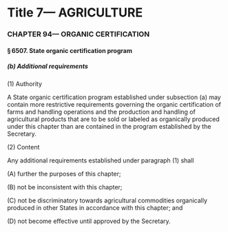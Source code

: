 
# Title 7— AGRICULTURE
### CHAPTER 94— ORGANIC CERTIFICATION
#### § 6507. State organic certification program
##### (b) Additional requirements

(1) Authority

A State organic certification program established under subsection (a) may contain more restrictive requirements governing the organic certification of farms and handling operations and the production and handling of agricultural products that are to be sold or labeled as organically produced under this chapter than are contained in the program established by the Secretary.

(2) Content

Any additional requirements established under paragraph (1) shall

(A) further the purposes of this chapter;

(B) not be inconsistent with this chapter;

(C) not be discriminatory towards agricultural commodities organically produced in other States in accordance with this chapter; and

(D) not become effective until approved by the Secretary.
